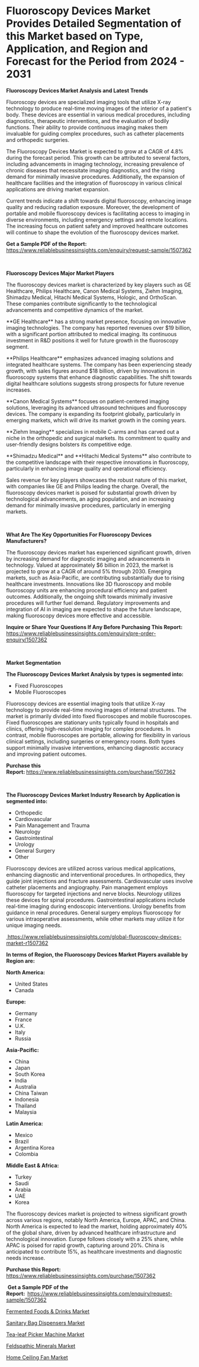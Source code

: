 <p><h1>Fluoroscopy Devices Market Provides Detailed Segmentation of this Market based on Type, Application, and Region and Forecast for the Period from 2024 - 2031</h1></p><p><strong>Fluoroscopy Devices Market Analysis and Latest Trends</strong></p>
<p><p>Fluoroscopy devices are specialized imaging tools that utilize X-ray technology to produce real-time moving images of the interior of a patient's body. These devices are essential in various medical procedures, including diagnostics, therapeutic interventions, and the evaluation of bodily functions. Their ability to provide continuous imaging makes them invaluable for guiding complex procedures, such as catheter placements and orthopedic surgeries.</p><p>The Fluoroscopy Devices Market is expected to grow at a CAGR of 4.8% during the forecast period. This growth can be attributed to several factors, including advancements in imaging technology, increasing prevalence of chronic diseases that necessitate imaging diagnostics, and the rising demand for minimally invasive procedures. Additionally, the expansion of healthcare facilities and the integration of fluoroscopy in various clinical applications are driving market expansion.</p><p>Current trends indicate a shift towards digital fluoroscopy, enhancing image quality and reducing radiation exposure. Moreover, the development of portable and mobile fluoroscopy devices is facilitating access to imaging in diverse environments, including emergency settings and remote locations. The increasing focus on patient safety and improved healthcare outcomes will continue to shape the evolution of the fluoroscopy devices market.</p></p>
<p><strong>Get a Sample PDF of the Report:&nbsp;</strong> <a href="https://www.reliablebusinessinsights.com/enquiry/request-sample/1507362">https://www.reliablebusinessinsights.com/enquiry/request-sample/1507362</a></p>
<p>&nbsp;</p>
<p><strong>Fluoroscopy Devices Major Market Players</strong></p>
<p><p>The fluoroscopy devices market is characterized by key players such as GE Healthcare, Philips Healthcare, Canon Medical Systems, Ziehm Imaging, Shimadzu Medical, Hitachi Medical Systems, Hologic, and OrthoScan. These companies contribute significantly to the technological advancements and competitive dynamics of the market.</p><p>**GE Healthcare** has a strong market presence, focusing on innovative imaging technologies. The company has reported revenues over $19 billion, with a significant portion attributed to medical imaging. Its continuous investment in R&D positions it well for future growth in the fluoroscopy segment.</p><p>**Philips Healthcare** emphasizes advanced imaging solutions and integrated healthcare systems. The company has been experiencing steady growth, with sales figures around $18 billion, driven by innovations in fluoroscopy systems that enhance diagnostic capabilities. The shift towards digital healthcare solutions suggests strong prospects for future revenue increases.</p><p>**Canon Medical Systems** focuses on patient-centered imaging solutions, leveraging its advanced ultrasound techniques and fluoroscopy devices. The company is expanding its footprint globally, particularly in emerging markets, which will drive its market growth in the coming years.</p><p>**Ziehm Imaging** specializes in mobile C-arms and has carved out a niche in the orthopedic and surgical markets. Its commitment to quality and user-friendly designs bolsters its competitive edge. </p><p>**Shimadzu Medical** and **Hitachi Medical Systems** also contribute to the competitive landscape with their respective innovations in fluoroscopy, particularly in enhancing image quality and operational efficiency.</p><p>Sales revenue for key players showcases the robust nature of this market, with companies like GE and Philips leading the charge. Overall, the fluoroscopy devices market is poised for substantial growth driven by technological advancements, an aging population, and an increasing demand for minimally invasive procedures, particularly in emerging markets.</p></p>
<p>&nbsp;</p>
<p><strong>What Are The Key Opportunities For Fluoroscopy Devices Manufacturers?</strong></p>
<p><p>The fluoroscopy devices market has experienced significant growth, driven by increasing demand for diagnostic imaging and advancements in technology. Valued at approximately $6 billion in 2023, the market is projected to grow at a CAGR of around 5% through 2030. Emerging markets, such as Asia-Pacific, are contributing substantially due to rising healthcare investments. Innovations like 3D fluoroscopy and mobile fluoroscopy units are enhancing procedural efficiency and patient outcomes. Additionally, the ongoing shift towards minimally invasive procedures will further fuel demand. Regulatory improvements and integration of AI in imaging are expected to shape the future landscape, making fluoroscopy devices more effective and accessible.</p></p>
<p><strong>Inquire or Share Your Questions If Any Before Purchasing This Report:</strong> <a href="https://www.reliablebusinessinsights.com/enquiry/pre-order-enquiry/1507362">https://www.reliablebusinessinsights.com/enquiry/pre-order-enquiry/1507362</a></p>
<p>&nbsp;</p>
<p><strong>Market Segmentation</strong></p>
<p><strong>The Fluoroscopy Devices Market Analysis by types is segmented into:</strong></p>
<p><ul><li>Fixed Fluoroscopes</li><li>Mobile Fluoroscopes</li></ul></p>
<p><p>Fluoroscopy devices are essential imaging tools that utilize X-ray technology to provide real-time moving images of internal structures. The market is primarily divided into fixed fluoroscopes and mobile fluoroscopes. Fixed fluoroscopes are stationary units typically found in hospitals and clinics, offering high-resolution imaging for complex procedures. In contrast, mobile fluoroscopes are portable, allowing for flexibility in various clinical settings, including surgeries or emergency rooms. Both types support minimally invasive interventions, enhancing diagnostic accuracy and improving patient outcomes.</p></p>
<p><strong>Purchase this Report:&nbsp;</strong><a href="https://www.reliablebusinessinsights.com/purchase/1507362">https://www.reliablebusinessinsights.com/purchase/1507362</a></p>
<p>&nbsp;</p>
<p><strong>The Fluoroscopy Devices Market Industry Research by Application is segmented into:</strong></p>
<p><ul><li>Orthopedic</li><li>Cardiovascular</li><li>Pain Management and Trauma</li><li>Neurology</li><li>Gastrointestinal</li><li>Urology</li><li>General Surgery</li><li>Other</li></ul></p>
<p><p>Fluoroscopy devices are utilized across various medical applications, enhancing diagnostic and interventional procedures. In orthopedics, they guide joint injections and fracture assessments. Cardiovascular uses involve catheter placements and angiography. Pain management employs fluoroscopy for targeted injections and nerve blocks. Neurology utilizes these devices for spinal procedures. Gastrointestinal applications include real-time imaging during endoscopic interventions. Urology benefits from guidance in renal procedures. General surgery employs fluoroscopy for various intraoperative assessments, while other markets may utilize it for unique imaging needs.</p></p>
<p><a href="https://www.reliablebusinessinsights.com/global-fluoroscopy-devices-market-r1507362">&nbsp;https://www.reliablebusinessinsights.com/global-fluoroscopy-devices-market-r1507362</a></p>
<p><strong>In terms of Region, the Fluoroscopy Devices Market Players available by Region are:</strong></p>
<p>
    <p> <strong> North America: </strong>
        <ul>
            <li>United States</li>
            <li>Canada</li>
        </ul>
        </p> 
    <p> <strong> Europe: </strong>
        <ul>
            <li>Germany</li>
            <li>France</li>
            <li>U.K.</li>
            <li>Italy</li>
            <li>Russia</li>
        </ul>
        </p> 
    <p> <strong> Asia-Pacific: </strong>
        <ul>
            <li>China</li>
            <li>Japan</li>
            <li>South Korea</li>
            <li>India</li>
            <li>Australia</li>
            <li>China Taiwan</li>
            <li>Indonesia</li>
            <li>Thailand</li>
            <li>Malaysia</li>
        </ul>
        </p> 
    <p> <strong> Latin America: </strong>
        <ul>
            <li>Mexico</li>
            <li>Brazil</li>
            <li>Argentina Korea</li>
            <li>Colombia</li>
        </ul>
        </p> 
    <p> <strong> Middle East & Africa: </strong>
        <ul>
            <li>Turkey</li>
            <li>Saudi</li>
            <li>Arabia</li>
            <li>UAE</li>
            <li>Korea</li>
        </ul>
    </p>
    </p>
<p><p>The fluoroscopy devices market is projected to witness significant growth across various regions, notably North America, Europe, APAC, and China. North America is expected to lead the market, holding approximately 40% of the global share, driven by advanced healthcare infrastructure and technological innovation. Europe follows closely with a 25% share, while APAC is poised for rapid growth, capturing around 20%. China is anticipated to contribute 15%, as healthcare investments and diagnostic needs increase.</p></p>
<p><strong>Purchase this Report: </strong><a href="https://www.reliablebusinessinsights.com/purchase/1507362">https://www.reliablebusinessinsights.com/purchase/1507362</a></p>
<p>&nbsp;<strong>Get a Sample PDF of the Report:&nbsp;&nbsp;</strong><a href="https://www.reliablebusinessinsights.com/enquiry/request-sample/1507362">https://www.reliablebusinessinsights.com/enquiry/request-sample/1507362</a></p>
<p><strong></strong></p>
<p><p><a href="https://github.com/kathiestrine5ty/Market-Research-Report-List-1/blob/main/fermented-foods-drinks-market.md">Fermented Foods & Drinks Market</a></p><p><a href="https://issuu.com/reportprime-2/docs/sanitary-bag-dispensers-market-size_5e558908fa1585">Sanitary Bag Dispensers Market</a></p><p><a href="https://medium.com/@debravaldez586/global-tea-leaf-picker-machine-industry-research-report-competitive-landscape-market-size-fb1479815d84">Tea-leaf Picker Machine Market</a></p><p><a href="https://github.com/HeatherFernandez476/Market-Research-Report-List-1/blob/main/feldspathic-minerals-market.md">Feldspathic Minerals Market</a></p><p><a href="https://issuu.com/reportprime-2/docs/home-ceiling-fan-market-size-2030.p_61c884caf942e4">Home Ceiling Fan Market</a></p></p>